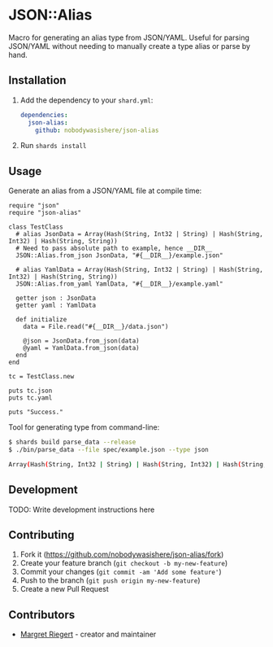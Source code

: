# JSON::Alias

Macro for generating an alias type from JSON/YAML. Useful for parsing JSON/YAML without needing to manually create a type alias or parse by hand.

## Installation

1. Add the dependency to your `shard.yml`:

   ```yaml
   dependencies:
     json-alias:
       github: nobodywasishere/json-alias
   ```

2. Run `shards install`

## Usage

Generate an alias from a JSON/YAML file at compile time:

```crystal
require "json"
require "json-alias"

class TestClass
  # alias JsonData = Array(Hash(String, Int32 | String) | Hash(String, Int32) | Hash(String, String))
  # Need to pass absolute path to example, hence __DIR__
  JSON::Alias.from_json JsonData, "#{__DIR__}/example.json"

  # alias YamlData = Array(Hash(String, Int32 | String) | Hash(String, Int32) | Hash(String, String))
  JSON::Alias.from_yaml YamlData, "#{__DIR__}/example.yaml"

  getter json : JsonData
  getter yaml : YamlData

  def initialize
    data = File.read("#{__DIR__}/data.json")

    @json = JsonData.from_json(data)
    @yaml = YamlData.from_json(data)
  end
end

tc = TestClass.new

puts tc.json
puts tc.yaml

puts "Success."
```

Tool for generating type from command-line:

```bash
$ shards build parse_data --release
$ ./bin/parse_data --file spec/example.json --type json

Array(Hash(String, Int32 | String) | Hash(String, Int32) | Hash(String, String))
```

## Development

TODO: Write development instructions here

## Contributing

1. Fork it (<https://github.com/nobodywasishere/json-alias/fork>)
2. Create your feature branch (`git checkout -b my-new-feature`)
3. Commit your changes (`git commit -am 'Add some feature'`)
4. Push to the branch (`git push origin my-new-feature`)
5. Create a new Pull Request

## Contributors

- [Margret Riegert](https://github.com/nobodywasishere) - creator and maintainer
